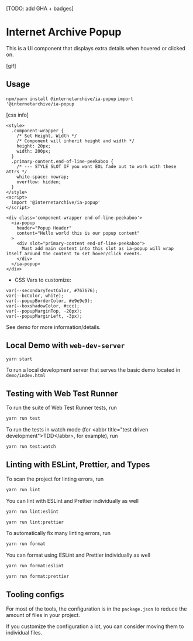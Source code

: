 [TODO: add GHA + badges]
# Internet Archive Popup

This is a UI component that displays extra details when hovered or clicked on.

[gif]

## Usage

`npm/yarn install @internetarchive/ia-popup`
`import '@internetarchive/ia-popup`

[css info]
```
<style>
  .component-wrapper {
    /* Set Height, Width */
    /* Component will inherit height and width */
    height: 20px;
    width: 200px;
  }
  .primary-content.end-of-line-peekaboo {
    /* --- STYLE SLOT IF you want EOL fade out to work with these attrs */
    white-space: nowrap;
    overflow: hidden;
  }
</style>
<script>
  import '@internetarchive/ia-popup'
</script>

<div class='component-wrapper end-of-line-peekaboo'>
  <ia-popup
    header="Popup Header"
    content="Hello world this is our popup content"
  >
    <div slot="primary-content end-of-line-peekaboo">
      Must add main content into this slot as ia-popup will wrap itself around the content to set hover/click events.
    </div>
  </ia-popup>
</div>
```
+ CSS Vars to customize:

```
var(--secondaryTextColor, #767676);
var(--bcColor, white);
var(--popupBorderColor, #e9e9e9);
var(--boxshadowColor, #ccc);
var(--popupMarginTop, -20px);
var(--popupMarginLeft, -3px);
```

See demo for more information/details.

## Local Demo with `web-dev-server`
```bash
yarn start
```
To run a local development server that serves the basic demo located in `demo/index.html`

## Testing with Web Test Runner
To run the suite of Web Test Runner tests, run
```bash
yarn run test
```

To run the tests in watch mode (for &lt;abbr title=&#34;test driven development&#34;&gt;TDD&lt;/abbr&gt;, for example), run

```bash
yarn run test:watch
```

## Linting with ESLint, Prettier, and Types
To scan the project for linting errors, run
```bash
yarn run lint
```

You can lint with ESLint and Prettier individually as well
```bash
yarn run lint:eslint
```
```bash
yarn run lint:prettier
```

To automatically fix many linting errors, run
```bash
yarn run format
```

You can format using ESLint and Prettier individually as well
```bash
yarn run format:eslint
```
```bash
yarn run format:prettier
```

## Tooling configs

For most of the tools, the configuration is in the `package.json` to reduce the amount of files in your project.

If you customize the configuration a lot, you can consider moving them to individual files.

